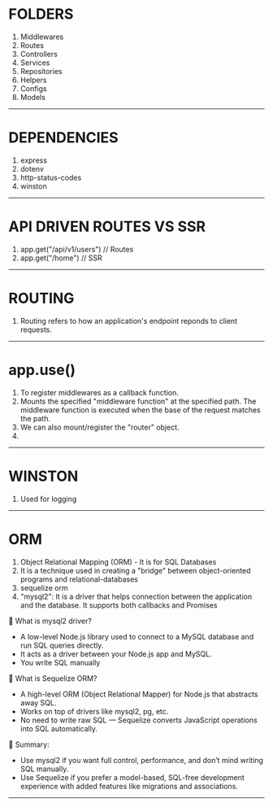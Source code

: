 # FOLDERS

1. Middlewares
2. Routes
3. Controllers
4. Services
5. Repositories
6. Helpers
7. Configs
8. Models

---

# DEPENDENCIES

1. express
2. dotenv
3. http-status-codes
4. winston

---

# API DRIVEN ROUTES VS SSR

1. app.get("/api/v1/users") // Routes
2. app.get("/home") // SSR

---

# ROUTING

1. Routing refers to how an application's endpoint reponds to client requests.

---

# app.use()

1. To register middlewares as a callback function.
2. Mounts the specified "middleware function" at the specified path. The middleware function is executed when the base of the request matches the path.
3. We can also mount/register the "router" object.
4.

---

# WINSTON

1. Used for logging

---

# ORM

1. Object Relational Mapping (ORM) - It is for SQL Databases
2. It is a technique used in creating a "bridge" between object-oriented programs and relational-databases
3. sequelize orm
4. "mysql2": It is a driver that helps connection between the application and the database. It supports both callbacks and Promises

🔹 What is mysql2 driver?

- A low-level Node.js library used to connect to a MySQL database and run SQL queries directly.
- It acts as a driver between your Node.js app and MySQL.
- You write SQL manually

🔹 What is Sequelize ORM?

- A high-level ORM (Object Relational Mapper) for Node.js that abstracts away SQL.
- Works on top of drivers like mysql2, pg, etc.
- No need to write raw SQL — Sequelize converts JavaScript operations into SQL automatically.

🎯 Summary:

- Use mysql2 if you want full control, performance, and don’t mind writing SQL manually.
- Use Sequelize if you prefer a model-based, SQL-free development experience with added features like migrations and associations.

---
